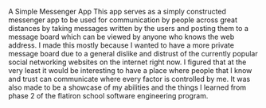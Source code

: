 A Simple Messenger App
This app serves as a simply constructed messenger app to be used for communication by people across great distances by taking messages written by the users and posting them to a message board which can be viewed by anyone who knows the web address. 
I made this mostly because I wanted to have a more private message board due to a general dislike and distrust of the currently popular social networking websites on the internet right now. I figured that at the very least it would be interesting to have a place where people that I know and trust can communicate where every factor is controlled by me.
It was also made to be a showcase of my abilities and the things I learned from phase 2 of the flatiron school software engineering program.
